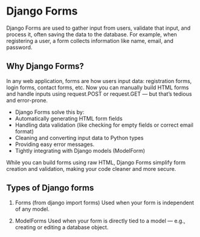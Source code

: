 # Django Forms
Django Forms are used to gather input from users, validate that input, and process it, often saving the data to the database. For example, when registering a user, a form collects information like name, email, and password.
## Why Django Forms?
In any web application, forms are how users input data: registration forms, login forms, contact forms, etc. Now you can manually build HTML forms and handle inputs using request.POST or request.GET — but that’s tedious and error-prone.

* Django Forms solve this by:
* Automatically generating HTML form fields
* Handling data validation (like checking for empty fields or correct email format)
* Cleaning and converting input data to Python types
* Providing easy error messages.
* Tightly integrating with Django models (ModelForm)

While you can build forms using raw HTML, Django Forms simplify form creation and validation, making your code cleaner and more secure.

## Types of Django forms

1. Forms (from django import forms)
Used when your form is independent of any model.

2. ModelForms
Used when your form is directly tied to a model — e.g., creating or editing a database object.